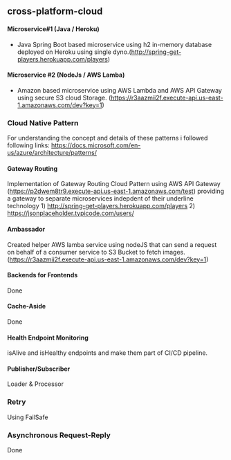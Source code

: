 ## cross-platform-cloud

#### Microservice#1 (Java / Heroku)
* Java Spring Boot based microservice using h2 in-memory database deployed on Heroku using single dyno.(http://spring-get-players.herokuapp.com/players)

#### Microservice #2 (NodeJs / AWS Lamba)
* Amazon based microservice using AWS Lambda and AWS API Gateway using secure S3 cloud Storage. (https://r3aazmii2f.execute-api.us-east-1.amazonaws.com/dev?key=1)


### Cloud Native Pattern 
For understanding the concept and details of these patterns i followed following links:
https://docs.microsoft.com/en-us/azure/architecture/patterns/

#### Gateway Routing
Implementation of Gateway Routing Cloud Pattern using AWS API Gateway (https://p2dwem8tr9.execute-api.us-east-1.amazonaws.com/test) providing a gateway to separate microservices indepdent of their underline technology 1) http://spring-get-players.herokuapp.com/players 2) https://jsonplaceholder.typicode.com/users/

#### Ambassador
Created helper AWS lamba service using nodeJS that can send a request on behalf of a consumer service to S3 Bucket to fetch images.
(https://r3aazmii2f.execute-api.us-east-1.amazonaws.com/dev?key=1)


#### Backends for Frontends
Done

#### Cache-Aside
Done 

#### Health Endpoint Monitoring
isAlive and isHealthy endpoints and make them part of CI/CD pipeline.

#### Publisher/Subscriber
Loader & Processor 

### Retry
Using FailSafe

### Asynchronous Request-Reply
Done
